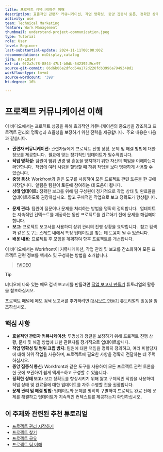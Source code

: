 ```yaml
---
title: 프로젝트 커뮤니케이션 이해
description: 효율적인 관련자 커뮤니케이션, 작업 명확성, 중앙 집중식 토론, 정확한 상태 보고 및 사전 예방적 문제 해결로 프로젝트 성공을 향상시켜 정렬과 효율성을 유지합니다.
activity: use
team: Technical Marketing
feature: Work Management
thumbnail: understand-project-communication.jpeg
type: Tutorial
role: User
level: Beginner
last-substantial-update: 2024-11-11T00:00:00Z
recommendations: noDisplay,catalog
jira: KT-10147
exl-id: 0f2a2c78-8844-47b1-b0db-542392d9ce97
source-git-commit: 06d6b06e2dfcd54a172d220fdb3996a7949348d1
workflow-type: tm+mt
source-wordcount: '398'
ht-degree: 16%

---
```


# 프로젝트 커뮤니케이션 이해

이 비디오에서는 프로젝트 성공을 위해 효과적인 커뮤니케이션의 중요성을 강조하고 프로젝트 관리의 명확성과 효율성을 보장하기 위한 전략을 제공합니다. &#x200B; 주요 내용은 다음과 같습니다.
* **관련자 커뮤니케이션:** 관련자들에게 프로젝트 진행 상황, 문제 및 해결 방법에 대한 정보를 제공합니다. &#x200B; 필요에 맞는 정기적인 업데이트가 필수적입니다. &#x200B;
* **작업 명확성:** 팀원이 범위 변경 및 혼동을 방지하기 위한 자신의 책임을 이해하는지 확인합니다. &#x200B; 작업에 여러 사람을 할당할 때 하위 작업을 보다 명확하게 사용할 수 있습니다. &#x200B;
* **중앙 통신:** Workfront과 같은 도구를 사용하여 모든 프로젝트 관련 토론을 한 곳에 저장합니다. &#x200B; 알림은 팀원이 토론에 참여하는 데 도움이 됩니다. &#x200B;
* **상태 업데이트:** 정확한 보고를 위해 팀 구성원이 정기적으로 작업 상태 및 완료율을 업데이트하도록 권장하십시오. &#x200B; 짧고 구체적인 작업으로 보고 정확도가 향상됩니다. &#x200B;
* **문제 관리:** 팀원이 질문이나 문제를 처리하는 방법을 명확히 정의합니다. &#x200B; 업데이트는 지속적인 컨텍스트를 제공하는 동안 프로젝트를 완료하기 전에 문제를 해결해야 합니다. &#x200B;
* **보고:** 프로젝트 보고서를 사용하여 상위 관리의 진행 상황을 요약합니다. &#x200B; 참고 검색과 같은 도구는 스레드 내에서 특정 업데이트를 찾는 데 도움이 될 수 있습니다. &#x200B;
* **배운 내용:** 프로젝트 후 모임을 계획하여 향후 프로젝트를 개선합니다. &#x200B;

이 비디오에서는 Workfront이 커뮤니케이션, 작업 관리 및 보고를 간소화하여 모든 프로젝트 관련 정보를 액세스 및 구성하는 방법을 소개합니다. &#x200B;

>[!VIDEO](https://video.tv.adobe.com/v/3419150/?quality=12&learn=on&enablevpops)

>[!TIP]
>
>비디오에 나와 있는 메모 검색 보고서를 만들려면 [작업 보고서 만들기](https://experienceleague.adobe.com/en/docs/workfront-learn/tutorials-workfront/reporting/basic-reporting/create-a-task-report#activity-1-create-a-note-report-with-prompts) 튜토리얼의 활동을 참조하십시오.
>
>프로젝트 패널에 메모 검색 보고서를 추가하려면 [대시보드 만들기](https://experienceleague.adobe.com/docs/workfront-learn/tutorials-workfront/reporting/basic-reporting/create-dashboards.html#activity-1-create-a-dashboard) 튜토리얼의 활동을 참조하십시오.

## 핵심 사항

* **효율적인 관련자 커뮤니케이션:** 투명성과 정렬을 보장하기 위해 프로젝트 진행 상황, 문제 및 해결 방법에 대한 관련자를 정기적으로 업데이트합니다.
* **작업 명확성 및 범위 크립 방지:** 팀원에 대한 책임을 명확히 정의하고, 여러 피할당자에 대해 하위 작업을 사용하며, 프로젝트에 필요한 사항을 정확히 전달하는 데 주력하십시오.
* **중앙 집중식 통신:** Workfront과 같은 도구를 사용하여 모든 프로젝트 관련 토론을 한 곳에 보관하여 쉽게 액세스하고 구성할 수 있습니다.
* **정확한 상태 보고:** 보고 정확도를 향상시키기 위해 짧고 구체적인 작업을 사용하여 작업 상태 및 완료율에 대한 업데이트를 자주 수행할 것을 권장합니다.
* **문제 관리 및 해결 방법:** 업데이트와 문제를 명확히 구별하여 프로젝트 완료 전에 문제를 해결하고 업데이트가 지속적인 컨텍스트를 제공하는지 확인하십시오. &#x200B;


## 이 주제와 관련된 추천 튜토리얼

* [프로젝트 관리 시작하기](/help/manage-work/projects/getting-started-manage-a-project.md)
* [프로젝트 찾기](/help/manage-work/projects/find-projects.md)
* [프로젝트 공유](/help/manage-work/projects/share-a-project.md)
* [프로젝트 팀 이해](/help/manage-work/projects/understand-the-project-team.md)

